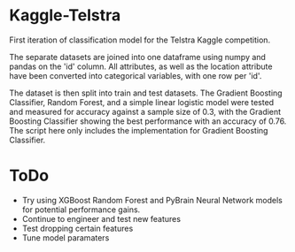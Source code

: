 # Kaggle-Telstra
First iteration of classification model for the Telstra Kaggle competition.

The separate datasets are joined into one dataframe using numpy and pandas on the 'id' column. All attributes, as well as the location attribute have been converted into categorical variables, with one row per 'id'.

The dataset is then split into train and test datasets. The Gradient Boosting Classifier, Random Forest, and a simple linear logistic model were tested and measured for accuracy against a sample size of 0.3, with the Gradient Boosting Classifier showing the best performance with an accuracy of 0.76. The script here only includes the implementation for Gradient Boosting Classifier. 

# ToDo
- Try using XGBoost Random Forest and PyBrain Neural Network models for potential performance gains. 
- Continue to engineer and test new features
- Test dropping certain features
- Tune model paramaters
